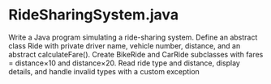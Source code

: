 # RideSharingSystem.java
Write a Java program simulating a ride-sharing system. Define an abstract class Ride with private driver name, vehicle number, distance, and an abstract calculateFare(). Create BikeRide and CarRide subclasses with fares = distance×10 and distance×20. Read ride type and distance, display details, and handle invalid types with a custom exception
